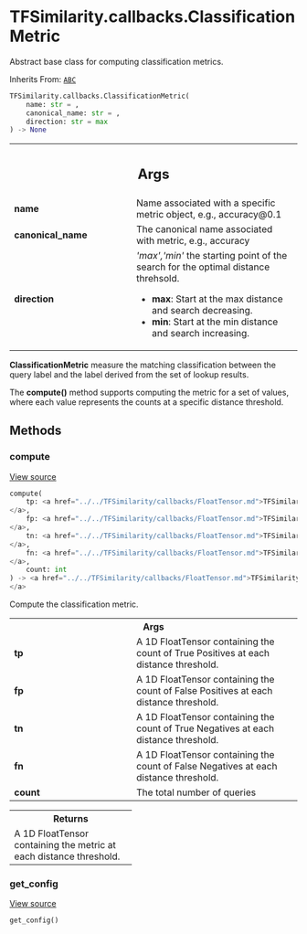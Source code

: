 # TFSimilarity.callbacks.ClassificationMetric





Abstract base class for computing classification metrics.

Inherits From: [`ABC`](../../TFSimilarity/distances/ABC.md)


```python
TFSimilarity.callbacks.ClassificationMetric(
    name: str = ,
    canonical_name: str = ,
    direction: str = max
) -> None
```



<!-- Placeholder for "Used in" -->


<!-- Tabular view -->
 <table class="responsive fixed orange">
<colgroup><col width="214px"><col></colgroup>
<tr><th colspan="2"><h2 class="add-link">Args</h2></th></tr>

<tr>
<td>
<b>name</b>
</td>
<td>
Name associated with a specific metric object, e.g.,
accuracy@0.1
</td>
</tr><tr>
<td>
<b>canonical_name</b>
</td>
<td>
The canonical name associated with metric, e.g.,
accuracy
</td>
</tr><tr>
<td>
<b>direction</b>
</td>
<td>
<i>'max','min'</i> the starting point of the search for the
optimal distance threhsold.

* <b>max</b>: Start at the max distance and search decreasing.
* <b>min</b>: Start at the min distance and search increasing.
</td>
</tr>
</table>


<b>ClassificationMetric</b> measure the matching classification between the
query label and the label derived from the set of lookup results.

The <b>compute()</b> method supports computing the metric for a set of values,
where each value represents the counts at a specific distance threshold.

## Methods

<h3 id="compute">compute</h3>

<a target="_blank" href="https://github.com/tensorflow/similarity/blob/master/tensorflow_similarity/classification_metrics/classification_metric.py#L65-L91">View source</a>

```python
compute(
    tp: <a href="../../TFSimilarity/callbacks/FloatTensor.md">TFSimilarity.callbacks.FloatTensor```
</a>,
    fp: <a href="../../TFSimilarity/callbacks/FloatTensor.md">TFSimilarity.callbacks.FloatTensor```
</a>,
    tn: <a href="../../TFSimilarity/callbacks/FloatTensor.md">TFSimilarity.callbacks.FloatTensor```
</a>,
    fn: <a href="../../TFSimilarity/callbacks/FloatTensor.md">TFSimilarity.callbacks.FloatTensor```
</a>,
    count: int
) -> <a href="../../TFSimilarity/callbacks/FloatTensor.md">TFSimilarity.callbacks.FloatTensor```
</a>
```


Compute the classification metric.


<!-- Tabular view -->
 <table class="responsive fixed orange">
<colgroup><col width="214px"><col></colgroup>
<tr><th colspan="2">Args</th></tr>

<tr>
<td>
<b>tp</b>
</td>
<td>
A 1D FloatTensor containing the count of True Positives at each
distance threshold.
</td>
</tr><tr>
<td>
<b>fp</b>
</td>
<td>
A 1D FloatTensor containing the count of False Positives at
each distance threshold.
</td>
</tr><tr>
<td>
<b>tn</b>
</td>
<td>
A 1D FloatTensor containing the count of True Negatives at each
distance threshold.
</td>
</tr><tr>
<td>
<b>fn</b>
</td>
<td>
A 1D FloatTensor containing the count of False Negatives at
each distance threshold.
</td>
</tr><tr>
<td>
<b>count</b>
</td>
<td>
The total number of queries
</td>
</tr>
</table>



<!-- Tabular view -->
 <table class="responsive fixed orange">
<colgroup><col width="214px"><col></colgroup>
<tr><th colspan="2">Returns</th></tr>
<tr class="alt">
<td colspan="2">
A 1D FloatTensor containing the metric at each distance threshold.
</td>
</tr>

</table>



<h3 id="get_config">get_config</h3>

<a target="_blank" href="https://github.com/tensorflow/similarity/blob/master/tensorflow_similarity/classification_metrics/classification_metric.py#L58-L63">View source</a>

```python
get_config()
```







